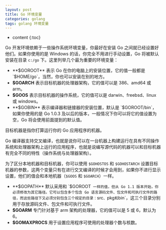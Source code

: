 ```yaml
---
layout: post
title: Go 环境变量
categories: golang
tags: golang 环境变量
---
```


* content
{:toc}

Go 开发环境依赖于一些操作系统环境变量，你最好在安装 Go 之间就已经设置好他们。如果你使用的是 Windows 的话，你完全不用进行手动设置，Go 将被默认安装在目录 `c:/go` 下。这里列举几个最为重要的环境变量：

- **$GOROOT** 表示 Go 在你的电脑上的安装位置，它的值一般都是 `$HOME/go`，当然，你也可以安装在别的地方。
- **$GOARCH** 表示目标机器的处理器架构，它的值可以是 386、amd64 或 arm。
- **$GOOS** 表示目标机器的操作系统，它的值可以是 darwin、freebsd、linux 或 windows。
- **$GOBIN** 表示编译器和链接器的安装位置，默认是 `$GOROOT/bin`，如果你使用的是 Go 1.0.3 及以后的版本，一般情况下你可以将它的值设置为空，Go 将会使用前面提到的默认值。

目标机器是指你打算运行你的 Go 应用程序的机器。



Go 编译器支持交叉编译，也就是说你可以在一台机器上构建运行在具有不同操作系统和处理器架构上运行的应用程序，也就是说编写源代码的机器可以和目标机器有完全不同的特性（操作系统与处理器架构）。

为了区分本地机器和目标机器，你可以使用 `$GOHOSTOS` 和 `$GOHOSTARCH` 设置目标机器的参数，这两个变量只有在进行交叉编译的时候才会用到，如果你不进行显示设置，他们的值会和本地机器（`$GOOS` 和 `$GOARCH`）一样。

- **$GOPATH** 默认采用和 `$GOROOT` 一样的值，但从 Go 1.1 版本开始，你必须修改为其它路径。它可以包含多个包含 Go 语言源码文件、包文件和可执行文件的路径，而这些路径下又必须分别包含三个规定的目录：`src`、`pkg` 和 `bin`，这三个目录分别用于存放源码文件、包文件和可执行文件。
- **$GOARM** 专门针对基于 arm 架构的处理器，它的值可以是 5 或 6，默认为 6。
- **$GOMAXPROCS** 用于设置应用程序可使用的处理器个数与核数。
